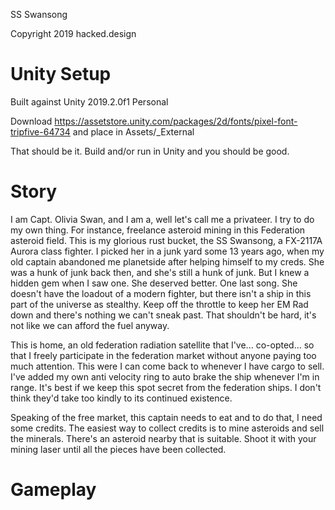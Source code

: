 SS Swansong

Copyright 2019 hacked.design

# Unity Setup
Built against Unity 2019.2.0f1 Personal

Download https://assetstore.unity.com/packages/2d/fonts/pixel-font-tripfive-64734 and place in Assets/_External

That should be it. Build and/or run in Unity and you should be good.

# Story
I am Capt. Olivia Swan, and I am a, well let's call me a privateer. I try to do my own thing. For instance, freelance asteroid mining in this Federation asteroid field. This is my glorious rust bucket, the SS Swansong, a FX-2117A Aurora class fighter. I picked her in a junk yard some 13 years ago, when my old captain abandoned me planetside after helping himself to my creds. She was a hunk of junk back then, and she's still a hunk of junk. But I knew a hidden gem when I saw one. She deserved better. One last song. She doesn't have the loadout of a modern fighter, but there isn't a ship in this part of the universe as stealthy. Keep off the throttle to keep her EM Rad down and there's nothing we can't sneak past. That shouldn't be hard, it's not like we can afford the fuel anyway.

This is home, an old federation radiation satellite that I've... co-opted... so that I freely participate in the federation market without anyone paying too much attention. This were I can come back to whenever I have cargo to sell. I've added my own anti velocity ring to auto brake the ship whenever I'm in range. It's best if we keep this spot secret from the federation ships. I don't think they'd take too kindly to its continued existence.

Speaking of the free market, this captain needs to eat and to do that, I need some credits. The easiest way to collect credits is to mine asteroids and sell the minerals. There's an asteroid nearby that is suitable. Shoot it with your mining laser until all the pieces have been collected. 

# Gameplay
